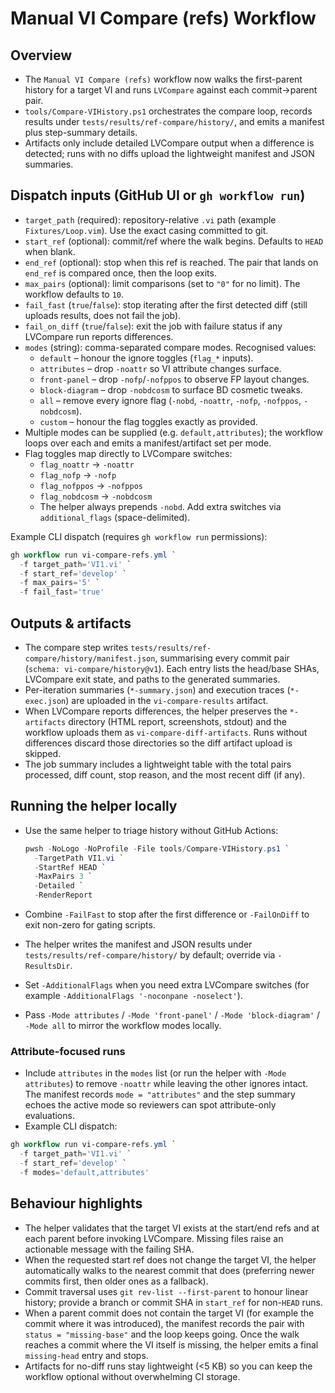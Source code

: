 # Manual VI Compare (refs) Workflow

## Overview

- The `Manual VI Compare (refs)` workflow now walks the first-parent history for a target VI and runs
  `LVCompare` against each commit->parent pair.
- `tools/Compare-VIHistory.ps1` orchestrates the compare loop, records results under
  `tests/results/ref-compare/history/`, and emits a manifest plus step-summary details.
- Artifacts only include detailed LVCompare output when a difference is detected; runs with no diffs upload the lightweight
  manifest and JSON summaries.

## Dispatch inputs (GitHub UI or `gh workflow run`)

- `target_path` (required): repository-relative `.vi` path (example `Fixtures/Loop.vim`). Use the exact casing committed
  to git.
- `start_ref` (optional): commit/ref where the walk begins. Defaults to `HEAD` when blank.
- `end_ref` (optional): stop when this ref is reached. The pair that lands on `end_ref` is compared once, then the loop
  exits.
- `max_pairs` (optional): limit comparisons (set to `"0"` for no limit). The workflow defaults to `10`.
- `fail_fast` (`true`/`false`): stop iterating after the first detected diff (still uploads results, does not fail the job).
- `fail_on_diff` (`true`/`false`): exit the job with failure status if any LVCompare run reports differences.
- `modes` (string): comma-separated compare modes. Recognised values:
  - `default` – honour the ignore toggles (`flag_*` inputs).
  - `attributes` – drop `-noattr` so VI attribute changes surface.
  - `front-panel` – drop `-nofp`/`-nofppos` to observe FP layout changes.
  - `block-diagram` – drop `-nobdcosm` to surface BD cosmetic tweaks.
  - `all` – remove every ignore flag (`-nobd`, `-noattr`, `-nofp`, `-nofppos`, `-nobdcosm`).
  - `custom` – honour the flag toggles exactly as provided.
- Multiple modes can be supplied (e.g. `default,attributes`); the workflow loops over each and emits a manifest/artifact
  set per mode.
- Flag toggles map directly to LVCompare switches:
  - `flag_noattr` -> `-noattr`
  - `flag_nofp` -> `-nofp`
  - `flag_nofppos` -> `-nofppos`
  - `flag_nobdcosm` -> `-nobdcosm`
  - The helper always prepends `-nobd`. Add extra switches via `additional_flags` (space-delimited).

Example CLI dispatch (requires `gh workflow run` permissions):

```powershell
gh workflow run vi-compare-refs.yml `
  -f target_path='VI1.vi' `
  -f start_ref='develop' `
  -f max_pairs='5' `
  -f fail_fast='true'
```

## Outputs & artifacts

- The compare step writes `tests/results/ref-compare/history/manifest.json`, summarising every commit pair
  (`schema: vi-compare/history@v1`). Each entry lists the head/base SHAs, LVCompare exit state, and paths to
  the generated summaries.
- Per-iteration summaries (`*-summary.json`) and execution traces (`*-exec.json`) are uploaded in the `vi-compare-results`
  artifact.
- When LVCompare reports differences, the helper preserves the `*-artifacts` directory (HTML report, screenshots, stdout)
  and the workflow uploads them as `vi-compare-diff-artifacts`. Runs without differences discard those directories so the
  diff artifact upload is skipped.
- The job summary includes a lightweight table with the total pairs processed, diff count, stop reason, and the most
  recent diff (if any).

## Running the helper locally

- Use the same helper to triage history without GitHub Actions:

  ```powershell
  pwsh -NoLogo -NoProfile -File tools/Compare-VIHistory.ps1 `
    -TargetPath VI1.vi `
    -StartRef HEAD `
    -MaxPairs 3 `
    -Detailed `
    -RenderReport
  ```

- Combine `-FailFast` to stop after the first difference or `-FailOnDiff` to exit non-zero for gating scripts.
- The helper writes the manifest and JSON results under `tests/results/ref-compare/history/` by default; override via
  `-ResultsDir`.
- Set `-AdditionalFlags` when you need extra LVCompare switches (for example `-AdditionalFlags '-noconpane -noselect'`).
- Pass `-Mode attributes` / `-Mode 'front-panel'` / `-Mode 'block-diagram'` / `-Mode all` to mirror the workflow modes locally.

### Attribute-focused runs

- Include `attributes` in the `modes` list (or run the helper with `-Mode attributes`) to remove `-noattr` while leaving
  the other ignores intact. The manifest records `mode = "attributes"` and the step summary echoes the active mode so
  reviewers can spot attribute-only evaluations.
- Example CLI dispatch:

```powershell
gh workflow run vi-compare-refs.yml `
  -f target_path='VI1.vi' `
  -f start_ref='develop' `
  -f modes='default,attributes'
```

## Behaviour highlights

- The helper validates that the target VI exists at the start/end refs and at each parent before invoking LVCompare.
  Missing files raise an actionable message with the failing SHA.
- When the requested start ref does not change the target VI, the helper automatically walks to the nearest commit that
  does (preferring newer commits first, then older ones as a fallback).
- Commit traversal uses `git rev-list --first-parent` to honour linear history; provide a branch or commit SHA in
  `start_ref` for non-`HEAD` runs.
- When a parent commit does not contain the target VI (for example the commit where it was introduced), the manifest
  records the pair with `status = "missing-base"` and the loop keeps going. Once the walk reaches a commit where the VI
  itself is missing, the helper emits a final `missing-head` entry and stops.
- Artifacts for no-diff runs stay lightweight (<5 KB) so you can keep the workflow optional without overwhelming CI
  storage.
